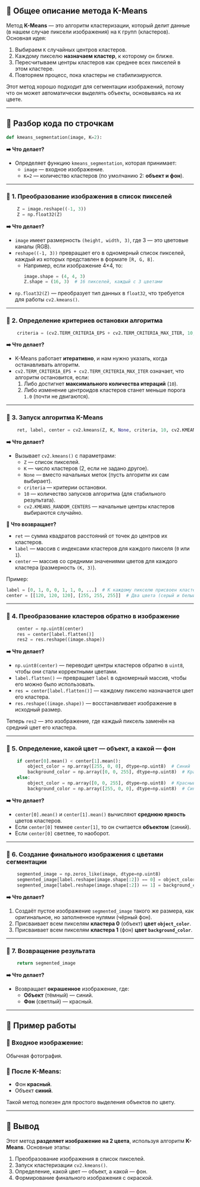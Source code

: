 
## 🔹 **Общее описание метода K-Means**
Метод **K-Means** — это алгоритм кластеризации, который делит данные (в нашем случае пиксели изображения) на `K` групп (кластеров).  
Основная идея:  
1. Выбираем `K` случайных центров кластеров.  
2. Каждому пикселю **назначаем кластер**, к которому он ближе.  
3. Пересчитываем центры кластеров как среднее всех пикселей в этом кластере.  
4. Повторяем процесс, пока кластеры не стабилизируются.  

Этот метод хорошо подходит для сегментации изображений, потому что он может автоматически выделять объекты, основываясь на их цвете.

---

## 🔹 **Разбор кода по строчкам**
```python
def kmeans_segmentation(image, K=2):
```
**➡️ Что делает?**  
- Определяет функцию `kmeans_segmentation`, которая принимает:  
  - `image` — входное изображение.  
  - `K=2` — количество кластеров (по умолчанию 2: **объект и фон**).  

---

### 📌 **1. Преобразование изображения в список пикселей**
```python
    Z = image.reshape((-1, 3))
    Z = np.float32(Z)
```
**➡️ Что делает?**  
- `image` имеет размерность `(height, width, 3)`, где 3 — это цветовые каналы (RGB).  
- `reshape((-1, 3))` превращает его в одномерный список пикселей, каждый из которых представлен в формате `[R, G, B]`.  
  - Например, если изображение 4×4, то:
    ```python
    image.shape = (4, 4, 3)
    Z.shape = (16, 3)  # 16 пикселей, каждый с 3 цветами
    ```
- `np.float32(Z)` — преобразует тип данных в `float32`, что требуется для работы `cv2.kmeans()`.  

---

### 📌 **2. Определение критериев остановки алгоритма**
```python
    criteria = (cv2.TERM_CRITERIA_EPS + cv2.TERM_CRITERIA_MAX_ITER, 10, 1.0)
```
**➡️ Что делает?**  
- K-Means работает **итеративно**, и нам нужно указать, когда останавливать алгоритм.  
- `cv2.TERM_CRITERIA_EPS + cv2.TERM_CRITERIA_MAX_ITER` означает, что алгоритм остановится, если:  
  1. Либо достигнет **максимального количества итераций** (`10`).  
  2. Либо изменение центроидов кластеров станет меньше порога `1.0` (почти не двигаются).  

---

### 📌 **3. Запуск алгоритма K-Means**
```python
    ret, label, center = cv2.kmeans(Z, K, None, criteria, 10, cv2.KMEANS_RANDOM_CENTERS)
```
**➡️ Что делает?**  
- Вызывает `cv2.kmeans()` с параметрами:
  - `Z` — список пикселей.  
  - `K` — число кластеров (2, если не задано другое).  
  - `None` — вместо начальных меток (пусть алгоритм их сам выбирает).  
  - `criteria` — критерии остановки.  
  - `10` — количество запусков алгоритма (для стабильного результата).  
  - `cv2.KMEANS_RANDOM_CENTERS` — начальные центры кластеров выбираются случайно.  

**📌 Что возвращает?**
- `ret` — сумма квадратов расстояний от точек до центров их кластеров.  
- `label` — массив с индексами кластеров для каждого пикселя (`0` или `1`).  
- `center` — массив со средними значениями цветов для каждого кластера (размерность `(K, 3)`).  

Пример:  
```python
label = [0, 1, 0, 0, 1, 1, 0, ...]  # К каждому пикселю присвоен кластер
center = [[120, 120, 120], [255, 255, 255]]  # Два цвета (серый и белый)
```

---

### 📌 **4. Преобразование кластеров обратно в изображение**
```python
    center = np.uint8(center)
    res = center[label.flatten()]
    res2 = res.reshape((image.shape))
```
**➡️ Что делает?**  
- `np.uint8(center)` — переводит центры кластеров обратно в `uint8`, чтобы они стали корректными цветами.  
- `label.flatten()` — превращает `label` в одномерный массив, чтобы его можно было использовать.  
- `res = center[label.flatten()]` — каждому пикселю назначается цвет его кластера.  
- `res.reshape((image.shape))` — восстанавливает изображение в исходный размер.  

Теперь `res2` — это изображение, где каждый пиксель заменён на средний цвет его кластера.  

---

### 📌 **5. Определение, какой цвет — объект, а какой — фон**
```python
    if center[0].mean() < center[1].mean():
        object_color = np.array([255, 0, 0], dtype=np.uint8)  # Синий
        background_color = np.array([0, 0, 255], dtype=np.uint8)  # Красный
    else:
        object_color = np.array([0, 0, 255], dtype=np.uint8)  # Красный
        background_color = np.array([255, 0, 0], dtype=np.uint8)  # Синий
```
**➡️ Что делает?**  
- `center[0].mean()` и `center[1].mean()` вычисляют **среднюю яркость** цветов кластеров.  
- Если `center[0]` темнее `center[1]`, то он считается **объектом** (синий).  
- Если `center[0]` светлее, то наоборот.  

---

### 📌 **6. Создание финального изображения с цветами сегментации**
```python
    segmented_image = np.zeros_like(image, dtype=np.uint8)
    segmented_image[label.reshape(image.shape[:2]) == 0] = object_color
    segmented_image[label.reshape(image.shape[:2]) == 1] = background_color
```
**➡️ Что делает?**  
1. Создаёт пустое изображение `segmented_image` такого же размера, как оригинальное, но заполненное нулями (чёрный фон).  
2. Присваивает всем пикселям **кластера 0** (объект) **цвет `object_color`**.  
3. Присваивает всем пикселям **кластера 1** (фон) **цвет `background_color`**.  

---

### 📌 **7. Возвращение результата**
```python
    return segmented_image
```
**➡️ Что делает?**  
- Возвращает **окрашенное** изображение, где:
  - **Объект** (тёмный) — синий.  
  - **Фон** (светлый) — красный.  

---

## 🔹 **Пример работы**
### 📸 Входное изображение:
Обычная фотография.

### 🔹 После K-Means:
- Фон **красный**.
- Объект **синий**.

Такой метод полезен для простого выделения объектов по цвету.

---

## 🎯 **Вывод**
Этот метод **разделяет изображение на 2 цвета**, используя алгоритм **K-Means**. Основные этапы:  
1. Преобразование изображения в список пикселей.  
2. Запуск кластеризации `cv2.kmeans()`.  
3. Определение, какой цвет — объект, а какой — фон.  
4. Формирование финального изображения с окраской.  
